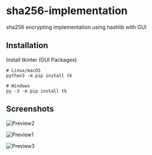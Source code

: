 # sha256-implementation
sha256 encrypting implementation using hashlib with GUI

## Installation
Install tkinter (GUI Packages)
```
# Linux/macOS
python3 -m pip install tk

# Windows
py -3 -m pip install tk
```

## Screenshots

![Preview2](https://media.discordapp.net/attachments/706796095719866469/923677497470623765/unknown.png)

![Preview1](https://media.discordapp.net/attachments/706796095719866469/923676858443247666/unknown.png)

![Preview3](https://media.discordapp.net/attachments/706796095719866469/923720896013815869/unknown.png)
